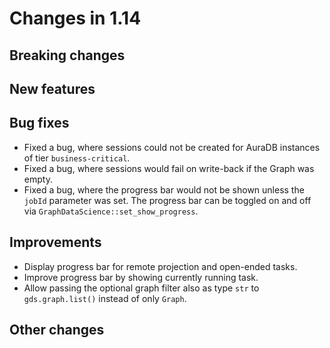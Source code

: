 # Changes in 1.14


## Breaking changes


## New features


## Bug fixes

* Fixed a bug, where sessions could not be created for AuraDB instances of tier `business-critical`.
* Fixed a bug, where sessions would fail on write-back if the Graph was empty.
* Fixed a bug, where the progress bar would not be shown unless the `jobId` parameter was set. The progress bar can be toggled on and off via `GraphDataScience::set_show_progress`.


## Improvements

* Display progress bar for remote projection and open-ended tasks.
* Improve progress bar by showing currently running task.
* Allow passing the optional graph filter also as type `str` to `gds.graph.list()` instead of only `Graph`.


## Other changes
